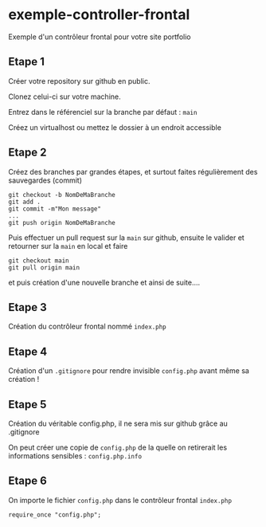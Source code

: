 # exemple-controller-frontal
Exemple d'un contrôleur frontal pour votre site portfolio

## Etape 1
Créer votre repository sur github en public.

Clonez celui-ci sur votre machine.

Entrez dans le référenciel sur la branche par défaut : `main`

Créez un virtualhost ou mettez le dossier à un endroit accessible

## Etape 2
Créez des branches par grandes étapes, et surtout faites régulièrement des sauvegardes (commit)

    git checkout -b NomDeMaBranche
    git add .
    git commit -m"Mon message"
    ...
    git push origin NomDeMaBranche

Puis effectuer un pull request sur la `main` sur github, ensuite le valider et retourner sur la `main` en local et faire

    git checkout main
    git pull origin main

et puis création d'une nouvelle branche et ainsi de suite....

## Etape 3
Création du contrôleur frontal nommé `index.php`

## Etape 4
Création d'un `.gitignore` pour rendre invisible `config.php` avant même sa création !

## Etape 5
Création du véritable config.php, il ne sera mis sur github grâce au .gitignore

On peut créer une copie de `config.php` de la quelle on retirerait les informations sensibles : `config.php.info`

## Etape 6 

On importe le fichier `config.php` dans le contrôleur frontal `index.php`

    require_once "config.php";

    